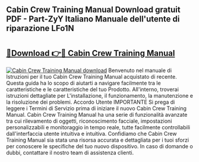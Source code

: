 ## Cabin Crew Training Manual Download gratuit PDF - Part-ZyY Italiano Manuale dell'utente di riparazione LFo1N

# <h2><a href="http://dffgnl.blite.top/?on=Cabin+Crew+Training+Manual">🔗Download 👉🔴 Cabin Crew Training Manual</a></h2>

[![Cabin Crew Training Manual download](https://i.imgur.com/lujVjoI.png)](http://dffgnl.blite.top/?on=Cabin+Crew+Training+Manual)
Benvenuto nel manuale di Istruzioni per il tuo Cabin Crew Training Manual acquistato di recente. Questa guida ha lo scopo di aiutarti a navigare facilmente tra le caratteristiche e le caratteristiche del tuo Prodotto. All'interno, troverai istruzioni dettagliate per L'installazione, il funzionamento, la manutenzione e la risoluzione dei problemi. Accordo Utente IMPORTANTE Si prega di leggere i Termini di Servizio prima di iniziare il nuovo Cabin Crew Training Manual. Cabin Crew Training Manual ha una serie di funzionalità avanzate tra cui rilevamento di oggetti, riconoscimento facciale, impostazioni personalizzabili e monitoraggio in tempo reale, tutte facilmente controllabili dall'interfaccia utente intuitiva e intuitiva. Confidiamo che Cabin Crew Training Manual sia stata una risorsa accurata e dettagliata per i tuoi sforzi per conoscere le specifiche del tuo nuovo dispositivo. In caso di domande o dubbi, contattare il nostro team di assistenza clienti.
